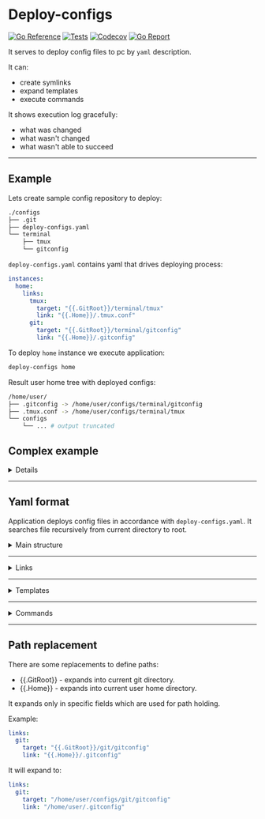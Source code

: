 # Deploy-configs

[![Go Reference](https://img.shields.io/badge/go-reference-%2300ADD8?style=flat-square)](https://pkg.go.dev/github.com/backdround/deploy-configs)
[![Tests](https://img.shields.io/github/actions/workflow/status/backdround/deploy-configs/tests.yml?branch=main&label=tests&style=flat-square)](https://github.com/backdround/deploy-configs/actions)
[![Codecov](https://img.shields.io/codecov/c/github/backdround/deploy-configs?style=flat-square)](https://app.codecov.io/gh/backdround/deploy-configs/)
[![Go Report](https://goreportcard.com/badge/github.com/backdround/deploy-configs?style=flat-square)](https://goreportcard.com/report/github.com/backdround/deploy-configs)

It serves to deploy config files to pc by `yaml` description.

It can:
- create symlinks
- expand templates
- execute commands

It shows execution log gracefully:
- what was changed
- what wasn't changed
- what wasn't able to succeed





---
## Example

Lets create sample config repository to deploy:
```bash
./configs
├── .git
├── deploy-configs.yaml
└── terminal
    ├── tmux
    └── gitconfig
```

`deploy-configs.yaml` contains yaml that drives deploying process:
```yaml
instances:
  home:
    links:
      tmux:
        target: "{{.GitRoot}}/terminal/tmux"
        link: "{{.Home}}/.tmux.conf"
      git:
        target: "{{.GitRoot}}/terminal/gitconfig"
        link: "{{.Home}}/.gitconfig"
```

To deploy `home` instance we execute application:

```bash
deploy-configs home
```

Result user home tree with deployed configs:
```bash
/home/user/
├── .gitconfig -> /home/user/configs/terminal/gitconfig
├── .tmux.conf -> /home/user/configs/terminal/tmux
└── configs
    └── ... # output truncated
```

## Complex example
<details><br>


```bash
# Config repository to deploy
./configs
├── .git
├── deploy-configs.yaml
├── desktop
│   ├── flameshot.ini
│   └── i3_template
├── git
│   └── gitconfig
└── terminal
    └── tmux
```

```yaml
# deploy-configs.yaml
instances:
  home:

    links:
      tmux:
        target: "{{.GitRoot}}/terminal/tmux"
        link: "{{.Home}}/.tmux.conf"
      git:
        target: "{{.GitRoot}}/git/gitconfig"
        link: "{{.Home}}/.gitconfig"

    commands:
      flameshot:
        input: "{{.GitRoot}}/desktop/flameshot.ini"
        output: "{{.Home}}/.config/flameshot/flameshot.ini"
        command: "sed \"s~%HOMEDIR%~$HOME~g\" '{{.Input}}' > '{{.Output}}'"

    templates:
      i3:
        input: "{{.GitRoot}}/desktop/i3_template"
        output: "{{.Home}}/.config/i3/config"
        data:
          telegram:
            size: "525 700"
            position: "1348 96"
          monitors:
            left: "DP-2"
            right: "HDMI-3"
```

```bash
# Deploying `home` instance
deploy-configs home
```

```bash
# Result home tree with deployed configs
/home/user/
├── .config
│   ├── flameshot
│   │   └── flameshot.ini
│   └── i3
│       └── config
├── .gitconfig -> /home/user/configs/git/gitconfig
├── .tmux.conf -> /home/user/configs/terminal/tmux
└── configs
    └── ... # output truncated
```

</details>



---
## Yaml format

Application deploys config files in accordance with `deploy-configs.yaml`. It
searches file recursively from current directory to root.

<details>
<summary> Main structure </summary><br>

Schematic example:
```yaml
# Arbitrary data that you need in your instances
<any-shared-data>:
  any:
    - shared
    - data

# Field contains a dictionary with all possible instances.
instances:
  # Instance is a set of deploying operation for performing at once.
  <instance-one>:
    [links:]
    [templates:]
    [commands:]

  <instance-two>:
    [links:]
    [templates:]
    [commands:]

  ...
```
Real example:
```yaml
.dev-links: &dev-links
  tmux:
    target: "{{.GitRoot}}/terminal/tmux"
    link: "{{.Home}}/.tmux.conf"
  zsh:
    target: "{{.GitRoot}}/terminal/zshrc"
    link: "{{.Home}}/.zshrc"

instances:
  home:
    links:
      <<: *dev-links
  work:
    links:
      <<: *dev-links
    templates:
      ...
```

</details>

---

<details>
<summary> Links </summary><br>

Links field describes links that are needed to be created.

Ripped out example:
```yaml
links:
  # Name is used in logs.
  tmux:
    # Target is a destination for link.
    target: "{{.GitRoot}}/terminal/tmux"
    # Link is used as a path to link creation.
    link: "{{.Home}}/.tmux.conf"
  zsh:
    target: "{{.GitRoot}}/terminal/zshrc"
    link: "{{.Home}}/.zshrc"
```

</details>

---

<details>
<summary> Templates </summary><br>

Templates field describes templates that are needed to be expanded and deployed.

Ripped out example:
```yaml
templates:
  # Name is used in logs.
  i3:
    # Input is a path to a `go` template (text/template).
    input: "{{.GitRoot}}/desktop/i3_template"
    # Output is a path to an expanded template.
    output: "{{.Home}}/.config/i3/config"
    # Data is an arbitrary structured data for template expantion.
    data:
      telegram:
        size: "525 700"
        position: "1348 96"
      monitors:
        left: "DP-2"
        right: "HDMI-3"
```

</details>

---

<details>
<summary> Commands </summary><br>

Commands field describes commands that create `output` files after execution.

Ripped out example:
```yaml
commands:
  # Name is used in logs.
  flameshot:
    # Input is a path to a command source config.
    input: "{{.GitRoot}}/desktop/flameshot.ini"
    # Output is a path to a generated config.
    output: "{{.Home}}/.config/flameshot/flameshot.ini"
    # Command converts the `input` config to an `output` config.
    # It allows {{.Input}} and {{.Output}} substitutions accordingly.
    command: "sed \"s~%HOMEDIR%~$HOME~g\" '{{.Input}}' > '{{.Output}}'"
```

</details>





---
## Path replacement
There are some replacements to define paths:
- {{.GitRoot}} - expands into current git directory.
- {{.Home}} - expands into current user home directory.

It expands only in specific fields which are used for path holding.

Example:
```yaml
links:
  git:
    target: "{{.GitRoot}}/git/gitconfig"
    link: "{{.Home}}/.gitconfig"
```

It will expand to:

```yaml
links:
  git:
    target: "/home/user/configs/git/gitconfig"
    link: "/home/user/.gitconfig"
```
